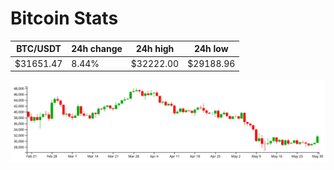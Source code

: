 # Bitcoin Stats

BTC/USDT|24h change|24h high|24h low|
|---|---|---|---|
|$31651.47|8.44%|$32222.00|$29188.96|

<img src="./chart.svg">
